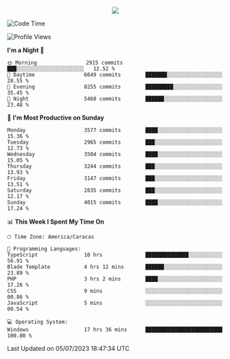 <p align="center">
  <a href="http://www.github.com/thevacs">
    <img src="https://github-readme-streak-stats.herokuapp.com/?user=thevacs&stroke=ffffff&background=1c1917&ring=0891b2&fire=0891b2&currStreakNum=ffffff&currStreakLabel=0891b2&sideNums=ffffff&sideLabels=ffffff&dates=ffffff&hide_border=true" />
  </a>
</p>

<!--START_SECTION:waka-->
![Code Time](http://img.shields.io/badge/Code%20Time-1%2C478%20hrs%2022%20mins-blue)

![Profile Views](http://img.shields.io/badge/Profile%20Views-0-blue)

**I'm a Night 🦉** 

```text
🌞 Morning                2915 commits        ███░░░░░░░░░░░░░░░░░░░░░░   12.52 % 
🌆 Daytime                6649 commits        ███████░░░░░░░░░░░░░░░░░░   28.55 % 
🌃 Evening                8255 commits        █████████░░░░░░░░░░░░░░░░   35.45 % 
🌙 Night                  5468 commits        ██████░░░░░░░░░░░░░░░░░░░   23.48 % 
```
📅 **I'm Most Productive on Sunday** 

```text
Monday                   3577 commits        ████░░░░░░░░░░░░░░░░░░░░░   15.36 % 
Tuesday                  2965 commits        ███░░░░░░░░░░░░░░░░░░░░░░   12.73 % 
Wednesday                3504 commits        ████░░░░░░░░░░░░░░░░░░░░░   15.05 % 
Thursday                 3244 commits        ███░░░░░░░░░░░░░░░░░░░░░░   13.93 % 
Friday                   3147 commits        ███░░░░░░░░░░░░░░░░░░░░░░   13.51 % 
Saturday                 2835 commits        ███░░░░░░░░░░░░░░░░░░░░░░   12.17 % 
Sunday                   4015 commits        ████░░░░░░░░░░░░░░░░░░░░░   17.24 % 
```


📊 **This Week I Spent My Time On** 

```text
🕑︎ Time Zone: America/Caracas

💬 Programming Languages: 
TypeScript               10 hrs              ██████████████░░░░░░░░░░░   56.91 % 
Blade Template           4 hrs 12 mins       ██████░░░░░░░░░░░░░░░░░░░   23.89 % 
PHP                      3 hrs 2 mins        ████░░░░░░░░░░░░░░░░░░░░░   17.26 % 
CSS                      9 mins              ░░░░░░░░░░░░░░░░░░░░░░░░░   00.86 % 
JavaScript               5 mins              ░░░░░░░░░░░░░░░░░░░░░░░░░   00.54 % 

💻 Operating System: 
Windows                  17 hrs 36 mins      █████████████████████████   100.00 % 
```


 Last Updated on 05/07/2023 18:47:34 UTC
<!--END_SECTION:waka-->
